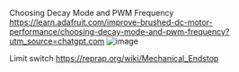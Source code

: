 Choosing Decay Mode and PWM Frequency
https://learn.adafruit.com/improve-brushed-dc-motor-performance/choosing-decay-mode-and-pwm-frequency?utm_source=chatgpt.com
![image](https://learn.adafruit.com/assets/101273)

Limit switch
https://reprap.org/wiki/Mechanical_Endstop